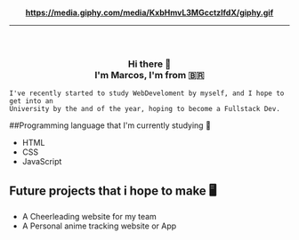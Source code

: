 <!--
**marcospbritto/marcospbritto** is a ✨ _special_ ✨ repository because its `README.md` (this file) appears on your GitHub profile.

Here are some ideas to get you started:

- 🔭 I’m currently working on ...
- 🌱 I’m currently learning ...
- 👯 I’m looking to collaborate on ...
- 🤔 I’m looking for help with ...
- 💬 Ask me about ...
- 📫 How to reach me: ...
- 😄 Pronouns: ...
- ⚡ Fun fact: ...
-->


<h4 align="center">
 
https://media.giphy.com/media/KxbHmvL3MGcctzlfdX/giphy.gif

<hr>

</h4>

<h3 align="center">  <br>

Hi there 👋 <br> I'm Marcos, I'm from :brazil:
<br>
 </h3>

```
I've recently started to study WebDeveloment by myself, and I hope to get into an 
University by the and of the year, hoping to become a Fullstack Dev.
```

##Programming language that I'm currently studying 📝 
 - HTML
 - CSS
 - JavaScript
  
## Future projects that i hope to make :desktop_computer: 
- A Cheerleading website for my team
- A Personal anime tracking website or App
